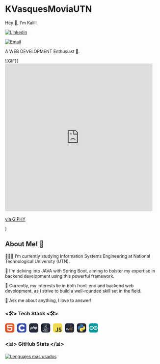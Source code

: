 # KVasquesMoviaUTN

Hey 👋, I'm Kalil!

[![Linkedin](https://img.shields.io/badge/-Linkedin-blue?style=flat-square&logo=Linkedin&logoColor=white&link=https://www.linkedin.com/in/kalil-vasques-movia/)](https://www.linkedin.com/in/kalil-vasques-movia/)

[![Email](https://img.shields.io/badge/-Email-red?style=flat-square&logo=Gmail&logoColor=white&link=mailto:kalilvasquesmovia@gmail.com)](mailto:kalilvasquesmovia@gmail.com)

A WEB DEVELOPMENT Enthusiast 🚀.

![GIF](<iframe src="https://giphy.com/embed/QDjpIL6oNCVZ4qzGs7" width="480" height="480" frameBorder="0" class="giphy-embed" allowFullScreen></iframe><p><a href="https://giphy.com/gifs/pudgypenguins-work-computer-working-QDjpIL6oNCVZ4qzGs7">via GIPHY</a></p>)

## About Me! 🙌

👨🏽‍💻 I’m currently studying Information Systems Engineering at National Technological University (UTN).

🌱 I'm delving into JAVA with Spring Boot, aiming to bolster my expertise in backend development using this powerful framework.

🤔 Currently, my interests lie in both front-end and backend web development, as I strive to build a well-rounded skill set in the field.

💬 Ask me about anything, I love to answer!

### <🛠> Tech Stack <🛠>
<div style="margin-right: -5px;">
    <img src="https://raw.githubusercontent.com/tandpfun/skill-icons/main/icons/HTML.svg" alt="HTML" width="30" height="30" style="display: inline-block; margin-right: 5px;">
    <img src="https://raw.githubusercontent.com/tandpfun/skill-icons/main/icons/C.svg" alt="C" width="30" height="30" style="display: inline-block; margin-right: 5px;">
    <img src="https://raw.githubusercontent.com/tandpfun/skill-icons/main/icons/PHP-Dark.svg" alt="PHP" width="30" height="30" style="display: inline-block; margin-right: 5px;">
    <img src="https://raw.githubusercontent.com/tandpfun/skill-icons/main/icons/Java-Dark.svg" alt="Java" width="30" height="30" style="display: inline-block; margin-right: 5px;">
    <img src="https://raw.githubusercontent.com/tandpfun/skill-icons/main/icons/JavaScript.svg" alt="JavaScript" width="30" height="30" style="display: inline-block; margin-right: 5px;">
    <img src="https://raw.githubusercontent.com/tandpfun/skill-icons/main/icons/MySQL-Dark.svg" alt="SQL" width="30" height="30" style="display: inline-block; margin-right: 5px;">
    <img src="https://raw.githubusercontent.com/tandpfun/skill-icons/main/icons/Python-Dark.svg" alt="Python" width="30" height="30" style="display: inline-block; margin-right: 5px;">
    <img src="https://raw.githubusercontent.com/tandpfun/skill-icons/main/icons/Arduino.svg" alt="Arduino" width="30" height="30" style="display: inline-block;">
</div>

### <📊> GitHub Stats </📊>
[![Lenguajes más usados](https://github-readme-stats.vercel.app/api/top-langs/?username=KVasquesMoviaUTN&layout=compact&theme=dark&border_color=00cc00)](https://github.com/KVasquesMoviaUTN)


<!--
**KVasquesMoviaUTN/KVasquesMoviaUTN** is a ✨ _special_ ✨ repository because its `README.md` (this file) appears on your GitHub profile.

Here are some ideas to get you started:

- 🔭 I’m currently working on ...
- 🌱 I’m currently learning ...
- 👯 I’m looking to collaborate on ...
- 🤔 I’m looking for help with ...
- 💬 Ask me about ...
- 📫 How to reach me: ...
- 😄 Pronouns: ...
- ⚡ Fun fact: ...
-->
